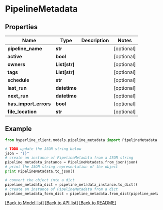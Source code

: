 # PipelineMetadata


## Properties
Name | Type | Description | Notes
------------ | ------------- | ------------- | -------------
**pipeline_name** | **str** |  | [optional] 
**active** | **bool** |  | [optional] 
**owners** | **List[str]** |  | [optional] 
**tags** | **List[str]** |  | [optional] 
**schedule** | **str** |  | [optional] 
**last_run** | **datetime** |  | [optional] 
**next_run** | **datetime** |  | [optional] 
**has_import_errors** | **bool** |  | [optional] 
**file_location** | **str** |  | [optional] 

## Example

```python
from hyperline_client.models.pipeline_metadata import PipelineMetadata

# TODO update the JSON string below
json = "{}"
# create an instance of PipelineMetadata from a JSON string
pipeline_metadata_instance = PipelineMetadata.from_json(json)
# print the JSON string representation of the object
print PipelineMetadata.to_json()

# convert the object into a dict
pipeline_metadata_dict = pipeline_metadata_instance.to_dict()
# create an instance of PipelineMetadata from a dict
pipeline_metadata_form_dict = pipeline_metadata.from_dict(pipeline_metadata_dict)
```
[[Back to Model list]](../README.md#documentation-for-models) [[Back to API list]](../README.md#documentation-for-api-endpoints) [[Back to README]](../README.md)


